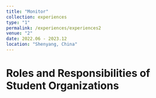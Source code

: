 ```yaml
---
title: "Monitor"
collection: experiences
type: "1"
permalink: /experiences/experiences2
venue: "2"
date: 2022.06 - 2023.12
location: "Shenyang, China"
---
```


# Roles and Responsibilities of Student Organizations